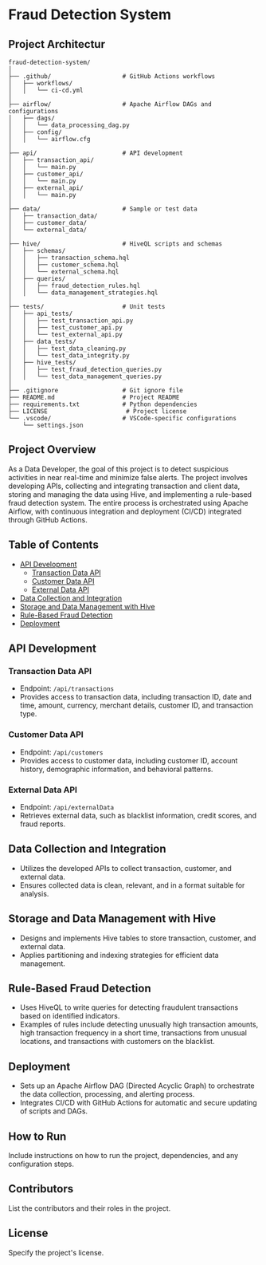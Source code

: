 # Fraud Detection System

## Project Architectur 
```
fraud-detection-system/
│
├── .github/                    # GitHub Actions workflows
│   ├── workflows/
│   │   └── ci-cd.yml
│
├── airflow/                    # Apache Airflow DAGs and configurations
│   ├── dags/
│   │   └── data_processing_dag.py
│   ├── config/
│   │   └── airflow.cfg
│
├── api/                        # API development
│   ├── transaction_api/
│   │   └── main.py
│   ├── customer_api/
│   │   └── main.py
│   ├── external_api/
│   │   └── main.py
│
├── data/                       # Sample or test data
│   ├── transaction_data/
│   ├── customer_data/
│   └── external_data/
│
├── hive/                       # HiveQL scripts and schemas
│   ├── schemas/
│   │   ├── transaction_schema.hql
│   │   ├── customer_schema.hql
│   │   └── external_schema.hql
│   ├── queries/
│   │   ├── fraud_detection_rules.hql
│   │   └── data_management_strategies.hql
│
├── tests/                      # Unit tests
│   ├── api_tests/
│   │   ├── test_transaction_api.py
│   │   ├── test_customer_api.py
│   │   └── test_external_api.py
│   ├── data_tests/
│   │   ├── test_data_cleaning.py
│   │   └── test_data_integrity.py
│   ├── hive_tests/
│   │   ├── test_fraud_detection_queries.py
│   │   └── test_data_management_queries.py
│
├── .gitignore                  # Git ignore file
├── README.md                   # Project README
├── requirements.txt            # Python dependencies
├── LICENSE                      # Project license
└── .vscode/                    # VSCode-specific configurations
    └── settings.json
```

## Project Overview

As a Data Developer, the goal of this project is to detect suspicious activities in near real-time and minimize false alerts. The project involves developing APIs, collecting and integrating transaction and client data, storing and managing the data using Hive, and implementing a rule-based fraud detection system. The entire process is orchestrated using Apache Airflow, with continuous integration and deployment (CI/CD) integrated through GitHub Actions.

## Table of Contents

- [API Development](#api-development)
  - [Transaction Data API](#transaction-data-api)
  - [Customer Data API](#customer-data-api)
  - [External Data API](#external-data-api)
- [Data Collection and Integration](#data-collection-and-integration)
- [Storage and Data Management with Hive](#storage-and-data-management-with-hive)
- [Rule-Based Fraud Detection](#rule-based-fraud-detection)
- [Deployment](#deployment)

## API Development

### Transaction Data API

- Endpoint: `/api/transactions`
- Provides access to transaction data, including transaction ID, date and time, amount, currency, merchant details, customer ID, and transaction type.

### Customer Data API

- Endpoint: `/api/customers`
- Provides access to customer data, including customer ID, account history, demographic information, and behavioral patterns.

### External Data API

- Endpoint: `/api/externalData`
- Retrieves external data, such as blacklist information, credit scores, and fraud reports.

## Data Collection and Integration

- Utilizes the developed APIs to collect transaction, customer, and external data.
- Ensures collected data is clean, relevant, and in a format suitable for analysis.

## Storage and Data Management with Hive

- Designs and implements Hive tables to store transaction, customer, and external data.
- Applies partitioning and indexing strategies for efficient data management.

## Rule-Based Fraud Detection

- Uses HiveQL to write queries for detecting fraudulent transactions based on identified indicators.
- Examples of rules include detecting unusually high transaction amounts, high transaction frequency in a short time, transactions from unusual locations, and transactions with customers on the blacklist.

## Deployment

- Sets up an Apache Airflow DAG (Directed Acyclic Graph) to orchestrate the data collection, processing, and alerting process.
- Integrates CI/CD with GitHub Actions for automatic and secure updating of scripts and DAGs.

## How to Run

Include instructions on how to run the project, dependencies, and any configuration steps.

## Contributors

List the contributors and their roles in the project.

## License

Specify the project's license.

